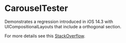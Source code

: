 # CarouselTester
Demonstrates a regression introduced in iOS 14.3 with UICompositionalLayouts that include a orthogonal section.

For more details see this [StackOverflow](https://stackoverflow.com/questions/65369130/uicollectionviewcompositionallayout-bug-on-ios-14-3).
